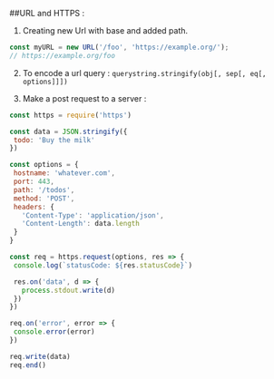 ##URL and HTTPS :

1. Creating new Url with base and added path.
 ```javascript
 const myURL = new URL('/foo', 'https://example.org/');
 // https://example.org/foo
 ```

 2. To encode a url query :
 `querystring.stringify(obj[, sep[, eq[, options]]])`

 3. Make a post request to a server : 
 ```javascript
 const https = require('https')

const data = JSON.stringify({
  todo: 'Buy the milk'
})

const options = {
  hostname: 'whatever.com',
  port: 443,
  path: '/todos',
  method: 'POST',
  headers: {
    'Content-Type': 'application/json',
    'Content-Length': data.length
  }
}

const req = https.request(options, res => {
  console.log(`statusCode: ${res.statusCode}`)

  res.on('data', d => {
    process.stdout.write(d)
  })
})

req.on('error', error => {
  console.error(error)
})

req.write(data)
req.end()
```